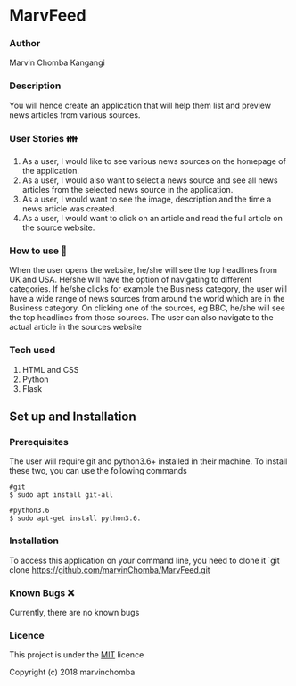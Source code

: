 # MarvFeed

### Author
Marvin Chomba Kangangi

### Description
You will hence create an application that will help them list and preview news articles from various sources.   

### User Stories :family:

1. As a user, I would like to see various news sources on the homepage of the application.
2. As a user, I would also want to select a news source and see all news articles from the selected news source in the application.
3. As a user, I would want to see the image, description and the time a news article was created.
4. As a user, I would want to click on an article and read the full article on the source website.

### How to use :rocket:
When the user opens the website, he/she will see the top headlines from UK and USA.
He/she will have the option of navigating to different categories.
If he/she clicks for example the Business category, the user will have a wide range of news sources from around the world which are in the Business category.
On clicking one of the sources, eg BBC, he/she will see the top headlines from those sources. The user can also navigate to the actual article in the sources website

### Tech used
1. HTML and CSS
2. Python
3. Flask

## Set up and Installation
### Prerequisites
The user will require git and python3.6+ installed in their machine.
To install these two, you can use the following commands
```
#git
$ sudo apt install git-all

#python3.6
$ sudo apt-get install python3.6.
```
### Installation
To access this application on your command line, you need to clone it 
`git clone https://github.com/marvinChomba/MarvFeed.git

### Known Bugs :x:
Currently, there are no known bugs

### Licence
This project is under the [MIT](https://github.com/marvinChomba/MarvFeed/blob/master/LICENSE) licence

Copyright (c) 2018 marvinchomba


